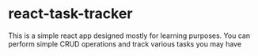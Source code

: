 # react-task-tracker

This is a simple react app designed mostly for learning purposes. You can perform simple CRUD operations and track various tasks you may have
